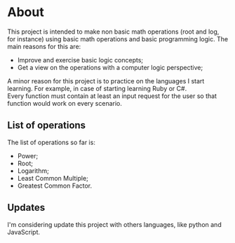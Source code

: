 # About  
  
This project is intended to make non basic math operations (root and log, for instance) using basic math operations and basic programming logic. The main reasons for this are:  

- Improve and exercise basic logic concepts;  
- Get a view on the operations with a computer logic perspective;  

A minor reason for this project is to practice on the languages I start learning. For example, in case of starting learning Ruby or C#.  
Every function must contain at least an input request for the user so that function would work on every scenario.  
  
## List of operations  
  
The list of operations so far is:  

- Power;
- Root;
- Logarithm;
- Least Common Multiple;
- Greatest Common Factor.

## Updates  

I'm considering update this project with others languages, like python and JavaScript.
